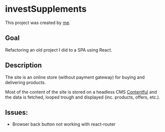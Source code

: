 # investSupplements

This project was created by [me](https://www.lukabajic.dev).

## Goal

Refactoring an old project I did to a SPA using React.

## Description

The site is an online store (without payment gateway) for buying and delivering products.

Most of the content of the site is stored on a headless CMS [Contentful](https://www.contentful.com/) and the data is fetched, looped trough and displayed (inc. products, offers, etc.).

## Issues:

- Browser back button not working with react-router
